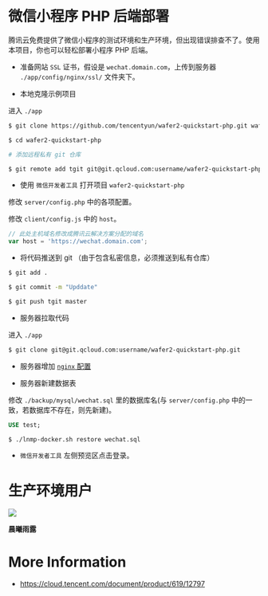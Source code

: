 # 微信小程序 PHP 后端部署

腾讯云免费提供了微信小程序的测试环境和生产环境，但出现错误排查不了。使用本项目，你也可以轻松部署小程序 PHP 后端。

* 准备网站 `SSL` 证书，假设是 `wechat.domain.com`，上传到服务器 `./app/config/nginx/ssl/` 文件夹下。

* 本地克隆示例项目

进入 `./app`

```bash
$ git clone https://github.com/tencentyun/wafer2-quickstart-php.git wafer2-quickstart-php

$ cd wafer2-quickstart-php

# 添加远程私有 git 仓库

$ git remote add tgit git@git.qcloud.com:username/wafer2-quickstart-php.git
```

* 使用 `微信开发者工具` 打开项目 `wafer2-quickstart-php`

修改 `server/config.php` 中的各项配置。

修改 `client/config.js` 中的 `host`。

```js
// 此处主机域名修改成腾讯云解决方案分配的域名
var host = 'https://wechat.domain.com';
```

* 将代码推送到 git （由于包含私密信息，必须推送到私有仓库）

```bash
$ git add .

$ git commit -m "Upddate"

$ git push tgit master
```

* 服务器拉取代码

进入 `./app`

```bash
$ git clone git@git.qcloud.com:username/wafer2-quickstart-php.git
```

* 服务器增加 [ `nginx` 配置](https://github.com/khs1994-docker/lnmp-nginx-conf-demo/blob/master/wechat-demo.conf.example)

* 服务器新建数据表

修改 `./backup/mysql/wechat.sql` 里的数据库名(与 `server/config.php` 中的一致，若数据库不存在，则先新建)。

```sql
USE test;
```

```bash
$ ./lnmp-docker.sh restore wechat.sql
```

* `微信开发者工具` 左侧预览区点击登录。

# 生产环境用户

![](https://github.com/khs1994/cxyl/raw/master/wechat-app-12cm.jpg)

**晨曦雨露**

# More Information

* https://cloud.tencent.com/document/product/619/12797

